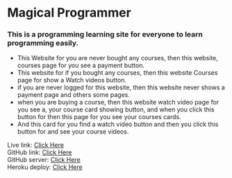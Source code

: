 <h1>Magical Programmer</h1>
<h3>This is a programming learning site for everyone to learn programming easily.</h3>
<ul>
  <li>This Website for you are never bought any courses, then this website, courses page for you see a payment button.</li>
  <li>This website for if you bought any courses, then this website Courses page for show a Watch videos button.</li>
  <li>if you are never logged for this website, then this website never shows a payment page and others some pages.</li>
  <li>when you are buying a course, then this website watch video page for you see a, your course card showing button, and when you click this button for then this page for you see your courses cards.</li>
  <li>And this card for you find a watch video button and then you click this button for and see your course videos.</li>
</ul>

Live link: <a href="https://hungry-mestorf-d9b8c2.netlify.app/" target=_blank>Click Here</a>
</br>
GitHub link: <a href="https://github.com/sabbirziauddin/tour-service-client" target=_blank>Click Here</a>
</br>
GitHub server: <a href="https://github.com/sabbirziauddin/travel-service-agency-server" target=_blank>Click Here</a>
</br>
Heroku deploy: <a href="https://ghastly-spirit-92297.herokuapp.com/" target=_blank>Click Here</a>
